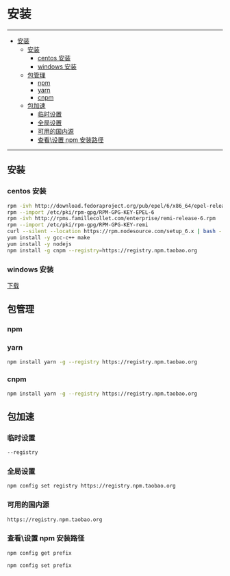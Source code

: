# 安装

------

- [安装](#安装)
  - [安装](#安装-1)
    - [centos 安装](#centos-安装)
    - [windows 安装](#windows-安装)
  - [包管理](#包管理)
    - [npm](#npm)
    - [yarn](#yarn)
    - [cnpm](#cnpm)
  - [包加速](#包加速)
    - [临时设置](#临时设置)
    - [全局设置](#全局设置)
    - [可用的国内源](#可用的国内源)
    - [查看\设置 npm 安装路径](#查看设置-npm-安装路径)

------

## 安装

### centos 安装

```sh
rpm -ivh http://download.fedoraproject.org/pub/epel/6/x86_64/epel-release-6-8.noarch.rpm
rpm --import /etc/pki/rpm-gpg/RPM-GPG-KEY-EPEL-6
rpm -ivh http://rpms.famillecollet.com/enterprise/remi-release-6.rpm
rpm --import /etc/pki/rpm-gpg/RPM-GPG-KEY-remi
curl --silent --location https://rpm.nodesource.com/setup_6.x | bash -
yum install -y gcc-c++ make
yum install -y nodejs
npm install -g cnpm --registry=https://registry.npm.taobao.org
```

### windows 安装

[下载](#../Tool/REAMME.md#NodeJS)

## 包管理

### npm

### yarn

```sh
npm install yarn -g --registry https://registry.npm.taobao.org
```

### cnpm

```sh
npm install yarn -g --registry https://registry.npm.taobao.org
```

## 包加速

### 临时设置

```sh
--registry
```

### 全局设置

```sh
npm config set registry https://registry.npm.taobao.org
```

### 可用的国内源

```sh
https://registry.npm.taobao.org
```

### 查看\设置 npm 安装路径

```sh
npm config get prefix
```

```sh
npm config set prefix
```
